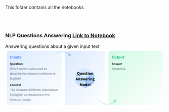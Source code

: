 This folder contains all the notebooks


<br />
<br />

### NLP Questions Answering [Link to Notebook](./notebooks/nlp.ipynb)

Answering questions about a given input text
![nlp](./png/nlp-question-answering-model-in-and-output.png)
